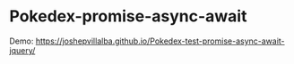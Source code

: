 # Pokedex-promise-async-await
Demo: https://joshepvillalba.github.io/Pokedex-test-promise-async-await-jquery/
